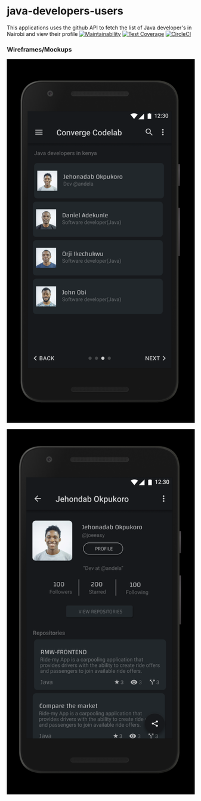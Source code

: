 # java-developers-users
This applications uses the github API to fetch the list of Java developer's in Nairobi and view their profile
[![Maintainability](https://api.codeclimate.com/v1/badges/ccad1c4bda1669517110/maintainability)](https://codeclimate.com/github/joeeasy/nairobi-java-developers/maintainability)
[![Test Coverage](https://api.codeclimate.com/v1/badges/ccad1c4bda1669517110/test_coverage)](https://codeclimate.com/github/joeeasy/nairobi-java-developers/test_coverage)
[![CircleCI](https://circleci.com/gh/joeeasy/nairobi-java-developers.svg?style=svg)](https://circleci.com/gh/joeeasy/nairobi-java-developers)

### Wireframes/Mockups
![alt text](./wireframes/list.png "Logo Title Text 1")

![alt text](./wireframes/detail.png "Logo Title Text 1")